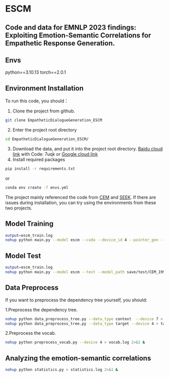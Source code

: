# ESCM
## Code and data for EMNLP 2023 findings: Exploiting Emotion-Semantic Correlations for Empathetic Response Generation.

## Envs
python==3.10.13
torch==2.0.1

## Environment Installation
To run this code, you should：
1. Clone the project from github.
```sh
git clone EmpatheticDialogueGeneration_ESCM
```
2. Enter the project root directory
```sh
cd EmpatheticDialogueGeneration_ESCM/
```
3. Download the data, and put it into the project root directory. [Baidu cloud link](https://pan.baidu.com/s/1lHLkNtBiWYyIgc40dJo6jA?pwd=7uqk) with Code: 7uqk or [Google cloud link](https://drive.google.com/file/d/1pxmXP8sG-gmYp2LyNr4eS6J7QOhsplqP/view?usp=sharing)
4. Install required packages
```sh
pip install -r requirements.txt
```
or
```sh
conda env create -f envs.yml
```
The project mainly referenced the code from [CEM](https://github.com/Sahandfer/CEM) and [SEEK](https://github.com/wlr737/EMNLP2022-SEEK). If there are issues during installation, you can try using the environments from these two projects.
## Model Training
```sh
output=escm_train.log
nohup python main.py --model escm --cuda --device_id 4 --pointer_gen --dep_dim 50 > $output 2>&1 &
```
## Model Test
```sh
output=escm_train.log
nohup python main.py --model escm --test --model_path save/test/CEM_19999_42.5034 --cuda --device_id 2 --batch_size 72 --pointer_gen --dep_dim 50 > $output 2>&1 &
```

## Data Preprocess
If you want to preprocess the dependency tree yourself, you should:

1.Preprocess the dependency tree.
```sh
nohup python data_preprocess_tree.py --data_type context  --device 7 > contxt_dep.log 2>&1 &
nohup python data_preprocess_tree.py --data_type target --device 4 > target_dep.log 2>&1 &
```
2.Preprocess the vocab.
```sh
nohup python preprocess_vocab.py --device 4 > vocab.log 2>&1 &
```

## Analyzing the emotion-semantic correlations
```sh
nohup python statistics.py > statistics.log 2>&1 &
```
